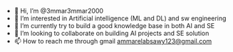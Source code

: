 - 👋 Hi, I’m @3mmar3mmar2000
- 👀 I’m interested in Artificial intelligence (ML and DL) and sw engineering
- 🌱 I’m currently try to build a good knowledge base in both AI and SE
- 💞️ I’m looking to collaborate on building AI projects and SE solution
- 📫 How to reach me through gmail ammarelabsawy123@gmail.com 

<!---
3mmar3mmar2000/3mmar3mmar2000 is a ✨ special ✨ repository because its `README.md` (this file) appears on your GitHub profile.
You can click the Preview link to take a look at your changes.
--->
